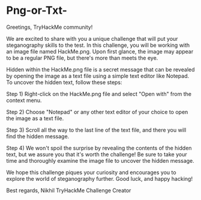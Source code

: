 # Png-or-Txt-
Greetings, TryHackMe community!

We are excited to share with you a unique challenge that will put your steganography skills to the test. In this challenge, you will be working with an image file named HackMe.png. Upon first glance, the image may appear to be a regular PNG file, but there's more than meets the eye.

Hidden within the HackMe.png file is a secret message that can be revealed by opening the image as a text file using a simple text editor like Notepad. To uncover the hidden text, follow these steps:

Step 1) Right-click on the HackMe.png file and select "Open with" from the context menu. 

Step 2) Choose "Notepad" or any other text editor of your choice to open the image as a text file. 

Step 3) Scroll all the way to the last line of the text file, and there you will find the hidden message.

Step 4) We won't spoil the surprise by revealing the contents of the hidden text, but we assure you that it's worth the challenge! Be sure to take your time and thoroughly examine the image file to uncover the hidden message. 

We hope this challenge piques your curiosity and encourages you to explore the world of steganography further. Good luck, and happy hacking!

Best regards,
Nikhil
TryHackMe Challenge Creator
